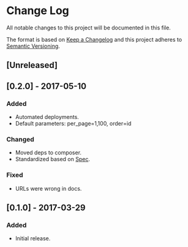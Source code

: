 # Change Log
All notable changes to this project will be documented in this file.

The format is based on [Keep a Changelog](http://keepachangelog.com/) and this project adheres to [Semantic Versioning](http://semver.org/).

## [Unreleased]

## [0.2.0] - 2017-05-10
### Added
- Automated deployments.
- Default parameters: per_page=1,100, order=id

### Changed
- Moved deps to composer.
- Standardized based on [Spec](https://github.com/shiphp/spec).

### Fixed
- URLs were wrong in docs.

## [0.1.0] - 2017-03-29

### Added
- Initial release.